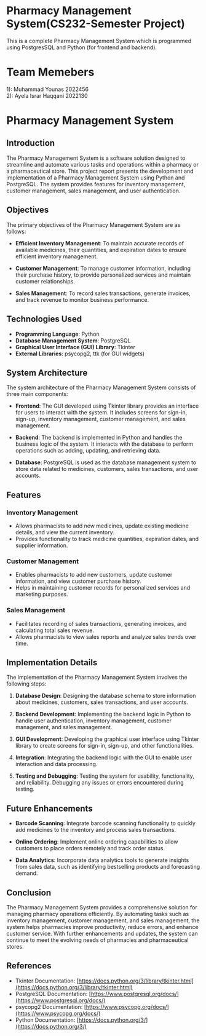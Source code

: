 # Pharmacy Management System(CS232-Semester Project)

This is a complete Pharmacy Management System which is programmed using PostgresSQL and Python (for frontend and backend).

# Team Memebers
1): Muhammad Younas 2022456  <br>
2): Ayela Israr Haqqani  2022130


# Pharmacy Management System

## Introduction

The Pharmacy Management System is a software solution designed to streamline and automate various tasks and operations within a pharmacy or a pharmaceutical store. This project report presents the development and implementation of a Pharmacy Management System using Python and PostgreSQL. The system provides features for inventory management, customer management, sales management, and user authentication.

## Objectives

The primary objectives of the Pharmacy Management System are as follows:

- **Efficient Inventory Management**: To maintain accurate records of available medicines, their quantities, and expiration dates to ensure efficient inventory management.
  
- **Customer Management**: To manage customer information, including their purchase history, to provide personalized services and maintain customer relationships.

- **Sales Management**: To record sales transactions, generate invoices, and track revenue to monitor business performance.


## Technologies Used

- **Programming Language**: Python
- **Database Management System**: PostgreSQL
- **Graphical User Interface (GUI) Library**: Tkinter
- **External Libraries**: psycopg2, ttk (for GUI widgets)

## System Architecture

The system architecture of the Pharmacy Management System consists of three main components:

- **Frontend**: The GUI developed using Tkinter library provides an interface for users to interact with the system. It includes screens for sign-in, sign-up, inventory management, customer management, and sales management.

- **Backend**: The backend is implemented in Python and handles the business logic of the system. It interacts with the database to perform operations such as adding, updating, and retrieving data.

- **Database**: PostgreSQL is used as the database management system to store data related to medicines, customers, sales transactions, and user accounts.

## Features


### Inventory Management
- Allows pharmacists to add new medicines, update existing medicine details, and view the current inventory.
- Provides functionality to track medicine quantities, expiration dates, and supplier information.

### Customer Management
- Enables pharmacists to add new customers, update customer information, and view customer purchase history.
- Helps in maintaining customer records for personalized services and marketing purposes.

### Sales Management
- Facilitates recording of sales transactions, generating invoices, and calculating total sales revenue.
- Allows pharmacists to view sales reports and analyze sales trends over time.

## Implementation Details

The implementation of the Pharmacy Management System involves the following steps:

1. **Database Design**: Designing the database schema to store information about medicines, customers, sales transactions, and user accounts.

2. **Backend Development**: Implementing the backend logic in Python to handle user authentication, inventory management, customer management, and sales management.

3. **GUI Development**: Developing the graphical user interface using Tkinter library to create screens for sign-in, sign-up, and other functionalities.

4. **Integration**: Integrating the backend logic with the GUI to enable user interaction and data processing.

5. **Testing and Debugging**: Testing the system for usability, functionality, and reliability. Debugging any issues or errors encountered during testing.

## Future Enhancements

- **Barcode Scanning**: Integrate barcode scanning functionality to quickly add medicines to the inventory and process sales transactions.
  
- **Online Ordering**: Implement online ordering capabilities to allow customers to place orders remotely and track order status.
  
- **Data Analytics**: Incorporate data analytics tools to generate insights from sales data, such as identifying bestselling products and forecasting demand.

## Conclusion

The Pharmacy Management System provides a comprehensive solution for managing pharmacy operations efficiently. By automating tasks such as inventory management, customer management, and sales management, the system helps pharmacies improve productivity, reduce errors, and enhance customer service. With further enhancements and updates, the system can continue to meet the evolving needs of pharmacies and pharmaceutical stores.

## References

- Tkinter Documentation: [https://docs.python.org/3/library/tkinter.html](https://docs.python.org/3/library/tkinter.html)
- PostgreSQL Documentation: [https://www.postgresql.org/docs/](https://www.postgresql.org/docs/)
- psycopg2 Documentation: [https://www.psycopg.org/docs/](https://www.psycopg.org/docs/)
- Python Documentation: [https://docs.python.org/3/](https://docs.python.org/3/)
